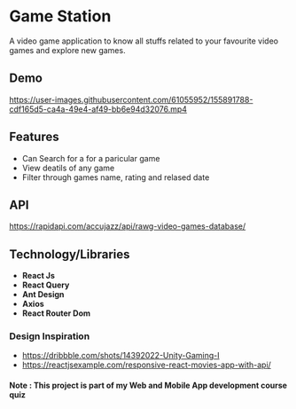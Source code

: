 # Game Station

A video game application to know all stuffs related to your favourite video games and explore new games.

## Demo

https://user-images.githubusercontent.com/61055952/155891788-cdf165d5-ca4a-49e4-af49-bb6e94d32076.mp4

## Features

- Can Search for a for a paricular game
- View deatils of any game
- Filter through games name, rating and relased date

## API

https://rapidapi.com/accujazz/api/rawg-video-games-database/

## Technology/Libraries

- **React Js**
- **React Query**
- **Ant Design**
- **Axios**
- **React Router Dom**

### Design Inspiration

- https://dribbble.com/shots/14392022-Unity-Gaming-I
- https://reactjsexample.com/responsive-react-movies-app-with-api/

#### Note : This project is part of my Web and Mobile App development course quiz
